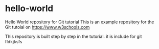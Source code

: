 # hello-world
Hello World repository for Git tutorial
This is an example repository for the Git tutoial on https://www.w3schools.com

This repository is built step by step in the tutorial.
it is include for git
fldkjksfs
